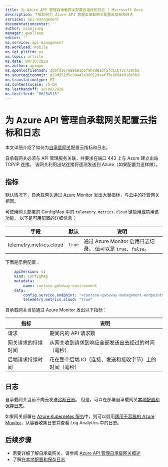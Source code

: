 ```yaml
---
title: 为 Azure API 管理自承载网关配置云指标和日志 | Microsoft Docs
description: 了解如何为 Azure API 管理自承载网关配置云指标和日志
services: api-management
documentationcenter: ''
author: miaojiang
manager: gwallace
editor: ''
ms.service: api-management
ms.workload: mobile
ms.tgt_pltfrm: na
ms.topic: article
ms.date: 04/30/2020
ms.author: apimpm
ms.openlocfilehash: 3bbfd167e89ae1b5f9b7de1df5fd1cb72c720cb6
ms.sourcegitcommit: 829d951d5c90442a38012daaf77e86046018e5b9
ms.translationtype: MT
ms.contentlocale: zh-CN
ms.lasthandoff: 10/09/2020
ms.locfileid: "86254518"
---
```

# <a name="configure-cloud-metrics-and-logs-for-azure-api-management-self-hosted-gateway"></a>为 Azure API 管理自承载网关配置云指标和日志

本文详细介绍了如何为[自承载网关](./self-hosted-gateway-overview.md)配置云指标和日志。

自承载网关必须与 API 管理服务关联，并要求在端口 443 上与 Azure 建立出站 TCP/IP 连接。 该网关利用出站连接将遥测发送到 Azure（如果配置为这样做）。 

## <a name="metrics"></a>指标
默认情况下，自承载网关通过 [Azure Monitor](https://azure.microsoft.com/services/monitor/) 发出大量指标，与[云中](api-management-howto-use-azure-monitor.md)的托管网关相同。 

可使用网关部署的 ConfigMap 中的 `telemetry.metrics.cloud` 键启用或禁用该功能。 以下是可用配置的详细信息：

| 字段  | 默认 | 说明 |
| ------------- | ------------- | ------------- |
| telemetry.metrics.cloud  | `true` | 通过 Azure Monitor 启用日志记录。 值可以是 `true`、`false`。 |


下面是示例配置：

```yaml
    apiVersion: v1
    kind: ConfigMap
    metadata:
        name: contoso-gateway-environment
    data:
        config.service.endpoint: "<contoso-gateway-management-endpoint>"
        telemetry.metrics.cloud: "true"
```

自承载网关当前通过 Azure Monitor 发出以下指标：

| 指标  | 说明 |
| ------------- | ------------- |
| 请求  | 期间内的 API 请求数 |
| 网关请求的持续时间 | 从网关收到请求到响应全部发送出去经过的时间（毫秒） |
| 后端请求持续时间 | 花在整个后端 IO（连接、发送和接收字节）上的时间（毫秒）  |

## <a name="logs"></a>日志

自承载网关当前不向云发送[诊断日志](./api-management-howto-use-azure-monitor.md#activity-logs)。 但是，可以在部署自承载网关[本地配置和保存日志](how-to-configure-local-metrics-logs.md)。 

如果网关部署在 [Azure Kubernetes 服务](https://azure.microsoft.com/services/kubernetes-service/)中，则可以启用[适用于容器的 Azure Monitor](../azure-monitor/insights/container-insights-overview.md)，从容器收集日志并查看 Log Analytics 中的日志。 


## <a name="next-steps"></a>后续步骤

* 若要详细了解自承载网关，请参阅 [Azure API 管理自承载网关概述](self-hosted-gateway-overview.md)
* 了解[在本地配置和保存日志](how-to-configure-local-metrics-logs.md)
